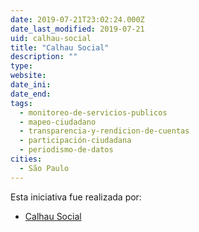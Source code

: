 ```yaml
---
date: 2019-07-21T23:02:24.000Z
date_last_modified: 2019-07-21
uid: calhau-social
title: "Calhau Social"
description: ""
type: 
website: 
date_ini: 
date_end: 
tags:
  - monitoreo-de-servicios-publicos
  - mapeo-ciudadano
  - transparencia-y-rendicion-de-cuentas
  - participación-ciudadana
  - periodismo-de-datos
cities: 
  - São Paulo
---
```


Esta iniciativa fue realizada por:

- [Calhau Social](/i/calhau-social.html)
